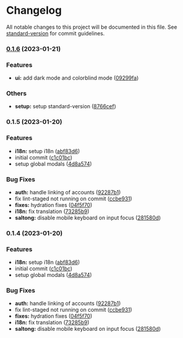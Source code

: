 # Changelog

All notable changes to this project will be documented in this file. See [standard-version](https://github.com/conventional-changelog/standard-version) for commit guidelines.

### [0.1.6](https://github.com/carldegs/saltong-hub/compare/v0.1.5...v0.1.6) (2023-01-21)


### Features

* **ui:** add dark mode and colorblind mode ([09299fa](https://github.com/carldegs/saltong-hub/commit/09299fa1fb4886058b6b3e538cd87591ebe95744))


### Others

* **setup:** setup standard-version ([8766cef](https://github.com/carldegs/saltong-hub/commit/8766cef1e9c4f2beebbbe803f904f7087a65a452))

### 0.1.5 (2023-01-20)


### Features

* **i18n:** setup i18n ([abf83d6](https://github.com/carldegs/saltong-hub/commit/abf83d61d049c71e8a311d80b1f6f482161f8ea5))
* initial commit ([c1c01bc](https://github.com/carldegs/saltong-hub/commit/c1c01bcb1dcd5bf2cba157e92a81cc282eeb2621))
* setup global modals ([4d8a574](https://github.com/carldegs/saltong-hub/commit/4d8a57432298861a7025ac17516f5bb64b05bcdb))


### Bug Fixes

* **auth:** handle linking of accounts ([92287b1](https://github.com/carldegs/saltong-hub/commit/92287b1b8527f30a59c63b6ff2d5e7ac82e65ecb))
* fix lint-staged not running on commit ([ccbe931](https://github.com/carldegs/saltong-hub/commit/ccbe931d608c5469e472aeae64b6091603c74cf7))
* **fixes:** hydration fixes ([04f5f70](https://github.com/carldegs/saltong-hub/commit/04f5f708dcd06876703462326aa825e73cd663e1))
* **i18n:** fix translation ([73285b9](https://github.com/carldegs/saltong-hub/commit/73285b9dfbddb319c062bf0e5dc6095c09d60cee))
* **saltong:** disable mobile keyboard on input focus ([281580d](https://github.com/carldegs/saltong-hub/commit/281580d0de6980ed36e484ff931a354669756d88))

### 0.1.4 (2023-01-20)


### Features

* **i18n:** setup i18n ([abf83d6](https://github.com/carldegs/saltong-hub/commit/abf83d61d049c71e8a311d80b1f6f482161f8ea5))
* initial commit ([c1c01bc](https://github.com/carldegs/saltong-hub/commit/c1c01bcb1dcd5bf2cba157e92a81cc282eeb2621))
* setup global modals ([4d8a574](https://github.com/carldegs/saltong-hub/commit/4d8a57432298861a7025ac17516f5bb64b05bcdb))


### Bug Fixes

* **auth:** handle linking of accounts ([92287b1](https://github.com/carldegs/saltong-hub/commit/92287b1b8527f30a59c63b6ff2d5e7ac82e65ecb))
* fix lint-staged not running on commit ([ccbe931](https://github.com/carldegs/saltong-hub/commit/ccbe931d608c5469e472aeae64b6091603c74cf7))
* **fixes:** hydration fixes ([04f5f70](https://github.com/carldegs/saltong-hub/commit/04f5f708dcd06876703462326aa825e73cd663e1))
* **i18n:** fix translation ([73285b9](https://github.com/carldegs/saltong-hub/commit/73285b9dfbddb319c062bf0e5dc6095c09d60cee))
* **saltong:** disable mobile keyboard on input focus ([281580d](https://github.com/carldegs/saltong-hub/commit/281580d0de6980ed36e484ff931a354669756d88))
